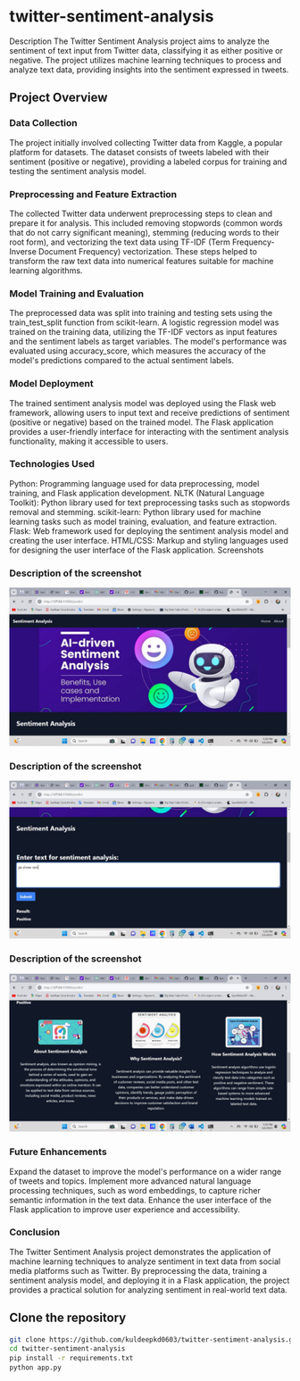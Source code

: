 # twitter-sentiment-analysis
Description
The Twitter Sentiment Analysis project aims to analyze the sentiment of text input from Twitter data, classifying it as either positive or negative. The project utilizes machine learning techniques to process and analyze text data, providing insights into the sentiment expressed in tweets.

## Project Overview
### Data Collection
The project initially involved collecting Twitter data from Kaggle, a popular platform for datasets. The dataset consists of tweets labeled with their sentiment (positive or negative), providing a labeled corpus for training and testing the sentiment analysis model.

### Preprocessing and Feature Extraction
The collected Twitter data underwent preprocessing steps to clean and prepare it for analysis. This included removing stopwords (common words that do not carry significant meaning), stemming (reducing words to their root form), and vectorizing the text data using TF-IDF (Term Frequency-Inverse Document Frequency) vectorization. These steps helped to transform the raw text data into numerical features suitable for machine learning algorithms.

### Model Training and Evaluation
The preprocessed data was split into training and testing sets using the train_test_split function from scikit-learn. A logistic regression model was trained on the training data, utilizing the TF-IDF vectors as input features and the sentiment labels as target variables. The model's performance was evaluated using accuracy_score, which measures the accuracy of the model's predictions compared to the actual sentiment labels.

### Model Deployment
The trained sentiment analysis model was deployed using the Flask web framework, allowing users to input text and receive predictions of sentiment (positive or negative) based on the trained model. The Flask application provides a user-friendly interface for interacting with the sentiment analysis functionality, making it accessible to users.

### Technologies Used
Python: Programming language used for data preprocessing, model training, and Flask application development.
NLTK (Natural Language Toolkit): Python library used for text preprocessing tasks such as stopwords removal and stemming.
scikit-learn: Python library used for machine learning tasks such as model training, evaluation, and feature extraction.
Flask: Web framework used for deploying the sentiment analysis model and creating the user interface.
HTML/CSS: Markup and styling languages used for designing the user interface of the Flask application.
Screenshots

### Description of the screenshot
![Screenshot of Twitter Sentiment Analysis](static/img/IMG1.jpg)


### Description of the screenshot
![Screenshot of Twitter Sentiment Analysis](static/img/IMG2.jpg)

### Description of the screenshot
![Screenshot of Twitter Sentiment Analysis](static/img/IMG3.jpg)


### Future Enhancements
Expand the dataset to improve the model's performance on a wider range of tweets and topics.
Implement more advanced natural language processing techniques, such as word embeddings, to capture richer semantic information in the text data.
Enhance the user interface of the Flask application to improve user experience and accessibility.
### Conclusion
The Twitter Sentiment Analysis project demonstrates the application of machine learning techniques to analyze sentiment in text data from social media platforms such as Twitter. By preprocessing the data, training a sentiment analysis model, and deploying it in a Flask application, the project provides a practical solution for analyzing sentiment in real-world text data.


## Clone the repository 
   ```bash
   git clone https://github.com/kuldeepkd0603/twitter-sentiment-analysis.git
   cd twitter-sentiment-analysis
   pip install -r requirements.txt
   python app.py

